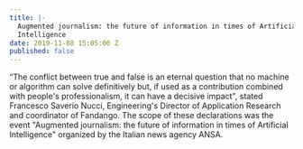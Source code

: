 ```yaml
---
title: |-
  Augmented journalism: the future of information in times of Artificial
  Intelligence
date: 2019-11-08 15:05:00 Z
published: false
---
```


“The conflict between true and false is an eternal question that no machine or algorithm can solve definitively but, if used as a contribution combined with people's professionalism, it can have a decisive impact", stated Francesco Saverio Nucci, Engineering's Director of Application Research and coordinator of Fandango. The scope of these declarations was the event "Augmented journalism: the future of information in times of Artificial Intelligence" organized by the Italian news agency ANSA.